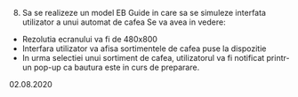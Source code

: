 8.	Sa se realizeze un model EB Guide in care sa se simuleze interfata utilizator a unui automat de cafea
Se va avea in vedere: 
-	Rezolutia ecranului va fi de 480x800
-	Interfara utilizator va afisa sortimentele de cafea puse la dispozitie
-	In urma selectiei unui sortiment de cafea, utilizatorul va fi notificat printr-un pop-up ca bautura este in curs de preparare.

02.08.2020